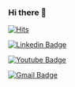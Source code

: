 ### Hi there 👋

[![Hits](https://hits.seeyoufarm.com/api/count/incr/badge.svg?url=https%3A%2F%2Fgithub.com%2Fywroh&count_bg=%2379C83D&title_bg=%23555555&icon=&icon_color=%23E7E7E7&title=hits&edge_flat=false)](https://hits.seeyoufarm.com)

[![Linkedin Badge](https://img.shields.io/badge/-LinkedIn-blue?style=flat-square&logo=Linkedin&logoColor=white&link=https://www.linkedin.com/in/ywroh/)](https://www.linkedin.com/in/ywroh/)

[![Youtube Badge](https://img.shields.io/badge/Youtube-ff0000?style=flat-square&logo=youtube&link=https://www.youtube.com/channel/UCk4US1liBH0Lk5OS9tfUnPQ)](https://www.youtube.com/channel/UCk4US1liBH0Lk5OS9tfUnPQ)

[![Gmail Badge](https://img.shields.io/badge/Gmail-d14836?style=flat-square&logo=Gmail&logoColor=white&link=mailto:ywroh2@gmail.com)](mailto:ywroh2@gmail.com)

<!--
**ywroh/ywroh** is a ✨ _special_ ✨ repository because its `README.md` (this file) appears on your GitHub profile.

Here are some ideas to get you started:

- 🔭 I’m currently working on ...
- 🌱 I’m currently learning ...
- 👯 I’m looking to collaborate on ...
- 🤔 I’m looking for help with ...
- 💬 Ask me about ...
- 📫 How to reach me: ...
- 😄 Pronouns: ...
- ⚡ Fun fact: ...
-->
